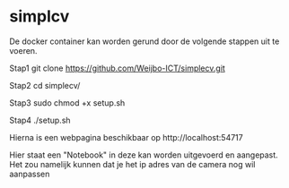 # simplcv


De docker container kan worden gerund door de volgende stappen uit te voeren.

Stap1
git clone https://github.com/Weijbo-ICT/simplecv.git

Stap2
cd simplecv/

Stap3
sudo chmod +x setup.sh

Stap4
./setup.sh

Hierna is een webpagina beschikbaar op http://localhost:54717

Hier staat een "Notebook" in deze kan worden uitgevoerd en aangepast.
Het zou namelijk kunnen dat je het ip adres van de camera nog wil aanpassen

